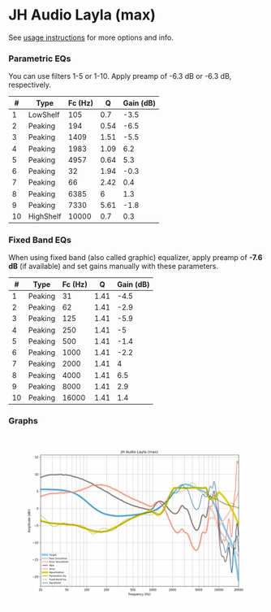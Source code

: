 # JH Audio Layla (max)
See [usage instructions](https://github.com/jaakkopasanen/AutoEq#usage) for more options and info.

### Parametric EQs
You can use filters 1-5 or 1-10. Apply preamp of -6.3 dB or -6.3 dB, respectively.

|   # | Type      |   Fc (Hz) |    Q |   Gain (dB) |
|-----|-----------|-----------|------|-------------|
|   1 | LowShelf  |       105 | 0.7  |        -3.5 |
|   2 | Peaking   |       194 | 0.54 |        -6.5 |
|   3 | Peaking   |      1409 | 1.51 |        -5.5 |
|   4 | Peaking   |      1983 | 1.09 |         6.2 |
|   5 | Peaking   |      4957 | 0.64 |         5.3 |
|   6 | Peaking   |        32 | 1.94 |        -0.3 |
|   7 | Peaking   |        66 | 2.42 |         0.4 |
|   8 | Peaking   |      6385 | 6    |         1.3 |
|   9 | Peaking   |      7330 | 5.61 |        -1.8 |
|  10 | HighShelf |     10000 | 0.7  |         0.3 |

### Fixed Band EQs
When using fixed band (also called graphic) equalizer, apply preamp of **-7.6 dB** (if available) and set gains manually with these parameters.

|   # | Type    |   Fc (Hz) |    Q |   Gain (dB) |
|-----|---------|-----------|------|-------------|
|   1 | Peaking |        31 | 1.41 |        -4.5 |
|   2 | Peaking |        62 | 1.41 |        -2.9 |
|   3 | Peaking |       125 | 1.41 |        -5.9 |
|   4 | Peaking |       250 | 1.41 |        -5   |
|   5 | Peaking |       500 | 1.41 |        -1.4 |
|   6 | Peaking |      1000 | 1.41 |        -2.2 |
|   7 | Peaking |      2000 | 1.41 |         4   |
|   8 | Peaking |      4000 | 1.41 |         6.5 |
|   9 | Peaking |      8000 | 1.41 |         2.9 |
|  10 | Peaking |     16000 | 1.41 |         1.4 |

### Graphs
![](./JH%20Audio%20Layla%20(max).png)
